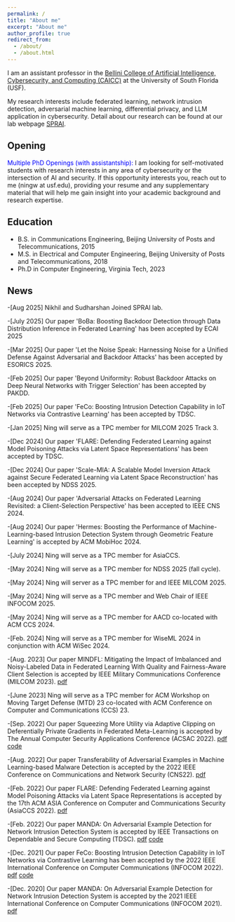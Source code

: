 ```yaml
---
permalink: /
title: "About me"
excerpt: "About me"
author_profile: true
redirect_from: 
  - /about/
  - /about.html
---
```


I am an assistant professor in the [Bellini College of Artificial Intelligence, Cybersecurity, and Computing (CAICC)](https://www.usf.edu/ai-cybersecurity-computing/) at the University of South Florida (USF). 

My research interests include federated learning, network intrusion detection, adversarial machine learning, differential privacy, and LLM application in cybersecurity. Detail about our research can be found at our lab webpage [SPRAI](https://trust-ai-lab.github.io/index.html).



## Opening
<span style="color:blue">Multiple PhD Openings (with assistantship): </span> I am looking for self-motivated students with research interests in any area of cybersecurity or the intersection of AI and security. If this opportunity interests you, reach out to me (ningw at usf.edu), providing your resume and any supplementary material that will help me gain insight into your academic background and research expertise.


## Education
* B.S. in Communications Engineering, Beijing University of Posts and Telecommunications, 2015
* M.S. in Electrical and Computer Engineering, Beijing University of Posts and Telecommunications, 2018
* Ph.D in Computer Engineering, Virginia Tech, 2023



## News
-[Aug 2025] Nikhil and Sudharshan Joined SPRAI lab.

-[July 2025] Our paper 'BoBa: Boosting Backdoor Detection through Data Distribution Inference in Federated Learning' has been accepted by ECAI 2025

-[Mar 2025] Our paper 'Let the Noise Speak: Harnessing Noise for a Unified Defense Against Adversarial and Backdoor Attacks' has been accepted by ESORICS 2025.

-[Feb 2025] Our paper 'Beyond Uniformity: Robust Backdoor Attacks on Deep Neural Networks with Trigger Selection' has been accepted by PAKDD.

-[Feb 2025] Our paper 'FeCo: Boosting Intrusion Detection Capability in IoT Networks via Contrastive Learning' has been accepted by TDSC.

-[Jan 2025] Ning will serve as a TPC member for MILCOM 2025 Track 3.

-[Dec 2024] Our paper 'FLARE: Defending Federated Learning against Model Poisoning Attacks via Latent Space Representations' has been accepted by TDSC.

-[Dec 2024] Our paper 'Scale-MIA: A Scalable Model Inversion Attack against Secure Federated Learning via Latent Space Reconstruction' has been accepted by NDSS 2025.

-[Aug 2024] Our paper 'Adversarial Attacks on Federated Learning Revisited: a Client-Selection Perspective' has been accepted to IEEE CNS 2024.

-[Aug 2024] Our paper 'Hermes: Boosting the Performance of Machine-Learning-based Intrusion Detection System through Geometric Feature Learning' is accepted by ACM MobiHoc 2024.

-[July 2024] Ning will serve as a TPC member for AsiaCCS.

-[May 2024] Ning will serve as a TPC member for NDSS 2025 (fall cycle).

-[May 2024] Ning will server as a TPC member for and IEEE MILCOM 2025.

-[May 2024] Ning will serve as a TPC member and Web Chair of IEEE INFOCOM 2025.

-[May 2024] Ning will serve as a TPC member for AACD co-located with ACM CCS 2024.

-[Feb. 2024] Ning will serve as a TPC member for WiseML 2024 in conjunction with ACM WiSec 2024.

-[Aug. 2023] Our paper MINDFL: Mitigating the Impact of Imbalanced and Noisy-Labeled Data in Federated Learning With Quality and Fairness-Aware Client Selection is accepted by IEEE Military Communications Conference (MILCOM 2023). [pdf](http://ning-wang1.github.io/files/MINDFL.pdf)

-[June 2023] Ning will serve as a TPC member for ACM Workshop on Moving Target Defense (MTD) 23 co-located with ACM Conference on Computer and Communications (CCS) 23.

-[Sep. 2022] Our paper Squeezing More Utility via Adaptive Clipping on Deferentially Private Gradients in Federated Meta-Learning is accepted by The Annual Computer Security Applications Conference (ACSAC 2022). [pdf](http://ning-wang1.github.io/files/dp.pdf) [code](https://github.com/ning-wang1/DPFedMeta)

-[Aug. 2022] Our paper Transferability of Adversarial Examples in Machine Learning-based Malware Detection is accepted by the 2022 IEEE Conference on Communications and Network Security (CNS22). [pdf](http://ning-wang1.github.io/files/CNS.pdf)

-[Feb. 2022] Our paper FLARE: Defending Federated Learning against Model Poisoning Attacks via Latent Space Representations is accepted by the 17th ACM ASIA Conference on Computer and Communications Security (AsiaCCS 2022). [pdf](http://ning-wang1.github.io/files/flare.pdf)

-[Feb. 2022] Our paper MANDA: On Adversarial Example Detection for Network Intrusion Detection System is accepted by IEEE Transactions on Dependable and Secure Computing (TDSC). [pdf](http://ning-wang1.github.io/files/manda_journal.pdf) [code](https://github.com/ning-wang1/manda)

-[Dec. 2021] Our paper FeCo: Boosting Intrusion Detection Capability in IoT Networks via Contrastive Learning has been accepted by the 2022 IEEE International Conference on Computer Communications (INFOCOM 2022). [pdf](http://ning-wang1.github.io/files/feco.pdf) [code](https://github.com/ning-wang1/FeCo_federated-contrastive-learning)

-[Dec. 2020] Our paper MANDA: On Adversarial Example Detection for Network Intrusion Detection System is accepted by the 2021 IEEE International Conference on Computer Communications (INFOCOM 2021). [pdf](http://ning-wang1.github.io/files/manda.pdf)


